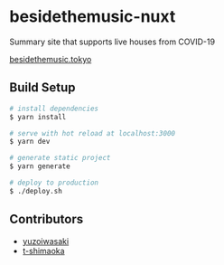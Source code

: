 # besidethemusic-nuxt

Summary site that supports live houses from COVID-19

[besidethemusic.tokyo](https://besidethemusic.tokyo)

## Build Setup

```bash
# install dependencies
$ yarn install

# serve with hot reload at localhost:3000
$ yarn dev

# generate static project
$ yarn generate

# deploy to production
$ ./deploy.sh
```

## Contributors

- [yuzoiwasaki](https://github.com/yuzoiwasaki)
- [t-shimaoka](https://github.com/t-shimaoka)
